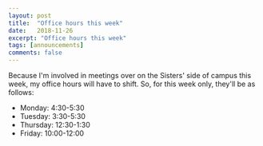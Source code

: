 ```yaml
---
layout: post
title:  "Office hours this week"
date:   2018-11-26
excerpt: "Office hours this week"
tags: [announcements]
comments: false
---
```



Because I'm involved in meetings over on the Sisters' side of campus this week, my office hours will have to shift. So, for this week only, they'll be as follows:

* Monday: 4:30-5:30
* Tuesday: 3:30-5:30
* Thursday: 12:30-1:30
* Friday: 10:00-12:00